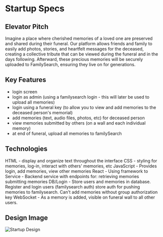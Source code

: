 # Startup Specs


## Elevator Pitch
Imagine a place where cherished memories of a loved one are preserved and shared during their funeral. Our platform allows friends and family to easily add photos, stories, and heartfelt messages for the deceased, creating a collective tribute that can be viewed during the funeral and in the days following. Afterward, these precious memories will be securely uploaded to FamilySearch, ensuring they live on for generations. 

## Key Features
 - login screen
 - login as admin (using a familysearch login - this will later be used to upload all memories)
 - login using a funeral key (to allow you to view and add memories to the deceased person's memorial)
 - add memories (text, audio files, photos, etc) for deceased person
 - view memories submitted by others (on a wall and each individual memory)
 - at end of funeral, upload all memories to familySearch

## Technologies
HTML - display and organize text throughout the interface
CSS - styling for memories, log-in, interact with others' memories, etc
JavaScript - Provides login, add memories, view other memories
React - Using framework to 
Service - Backend service with endpoints for:
retrieving memories
submitting memories
DB/Login - Store users and memories in database. Register and login users (familysearch auth) store auth for pushing memories to familysearch. Can't add memories without group authorization key
WebSocket - As a memory is added, visible on funeral wall to all other users.

## Design Image

![Startup Design](./startup-specs-images/IMG_8197.jpg)
